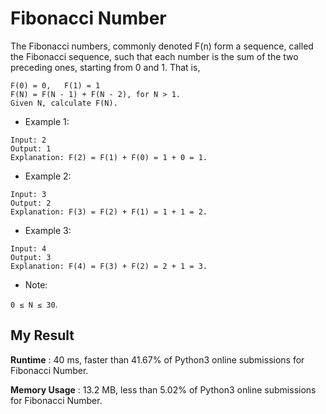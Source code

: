 # Fibonacci Number

The Fibonacci numbers, commonly denoted F(n) form a sequence, called the Fibonacci sequence, such that each number is the sum of the two preceding ones, starting from 0 and 1. That is,

```
F(0) = 0,   F(1) = 1
F(N) = F(N - 1) + F(N - 2), for N > 1.
Given N, calculate F(N).
```
 

- Example 1:

```
Input: 2
Output: 1
Explanation: F(2) = F(1) + F(0) = 1 + 0 = 1.
```

- Example 2:

```
Input: 3
Output: 2
Explanation: F(3) = F(2) + F(1) = 1 + 1 = 2.
```
- Example 3:

```
Input: 4
Output: 3
Explanation: F(4) = F(3) + F(2) = 2 + 1 = 3.
``` 

- Note:

`0 ≤ N ≤ 30`.

## My Result

**Runtime** : 40 ms, faster than 41.67% of Python3 online submissions for Fibonacci Number.

**Memory Usage** : 13.2 MB, less than 5.02% of Python3 online submissions for Fibonacci Number.
